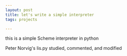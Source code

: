 ```yaml
---
layout: post
title: let's write a simple interpreter
tags: projects 

---
```


this is a simple Scheme interpreter in python

Peter Norvig's lis.py studied, commented, and modified


<script src="https://gist.github.com/selimslab/a548fc066d2a6d565aa6fe63e49989e0.js"></script>